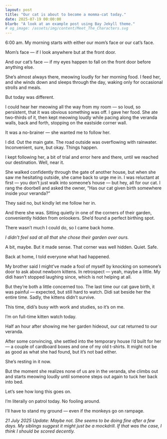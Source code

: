 ```yaml
---
layout: post
title: "Our cat is about to become a momma-cat today."
date: 2025-07-19 00:00:00
blurb: "A look at an example post using Bay Jekyll theme."
# og_image: /assets/img/content/Meet_The_Characters.svg
---
```


6:00 am. My morning starts with either our mom’s face or our cat’s face.

Mom’s face — if I look anywhere but at the front door.

And our cat’s face — if my eyes happen to fall on the front door before anything else.

She’s almost always there, meowing loudly for her morning food. I feed her, and she winds down and sleeps through the day, waking only for occasional strolls and meals.

But today was different.

I could hear her meowing all the way from my room — so loud, so persistent, that it was obvious something was off. I gave her food. She ate two-thirds of it, then kept meowing loudly while pacing along the veranda walls, back and forth, stopping on the eastside corner wall.

It was a no-brainer — she wanted me to follow her.

I did. Out the main gate. The road outside was overflowing with rainwater. Inconvenient, sure, but okay. Things happen.

I kept following her, a bit of trial and error here and there, until we reached our destination. Well, near it.

She walked confidently through the gate of another house, but when she saw me hesitating outside, she came back to urge me in. I was reluctant at first — you don’t just walk into someone’s house — but hey, all for our cat. I rang the doorbell and asked the owner, “Has our cat given birth somewhere inside your veranda?”

They said no, but kindly let me follow her in.

And there she was. Sitting quietly in one of the corners of their garden, conveniently hidden from onlookers. She’d found a perfect birthing spot.

There wasn’t much I could do, so I came back home.

<i>I didn’t feel sad at all that she chose their garden over ours.</i>

A bit, maybe. But it made sense. That corner was well hidden. Quiet. Safe.

Back at home, I told everyone what had happened.

My brother said I might’ve made a fool of myself by knocking on someone’s door to ask about newborn kittens. In retrospect — yeah, maybe a little. My didi hasn’t stopped laughing since, which is not helping at all.

But they’re both a little concerned too. The last time our cat gave birth, it was painful — expected, but still hard to watch. Didi sat beside her the entire time. Sadly, the kittens didn’t survive.

This time, didi’s busy with work and studies, so it’s on me.

I’m on full-time kitten watch today.

Half an hour after showing me her garden hideout, our cat returned to our veranda.

After some convincing, she settled into the temporary house I’d built for her — a couple of cardboard boxes and one of my old t-shirts. It might not be as good as what she had found, but it’s not bad either.

She’s resting in it now.

But the moment she realizes none of us are in the veranda, she climbs out and starts meowing loudly until someone steps out again to tuck her back into bed.

Let’s see how long this goes on.

I’m literally on patrol today. No fooling around.

I’ll have to stand my ground — even if the monkeys go on rampage.

<i>21 July 2025 Update: Maybe not. She seems to be doing fine after a few days. My siblings suggest it might just be a mockdrill. If that was the case, I think I should be scored decently.</i>
